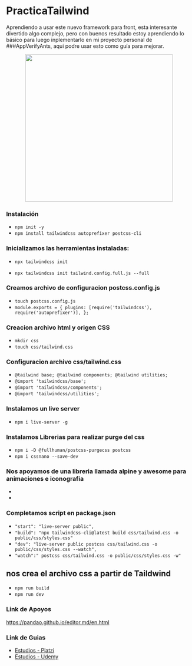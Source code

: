 # PracticaTailwind
Aprendiendo a usar este nuevo framework para front, esta interesante divertido algo complejo, pero 
con buenos resultado estoy aprendiendo lo básico para luego inplementarlo en mi proyecto personal de ###AppVerifyAnts, aqui podre usar 
esto como guía para mejorar. 

<p align="center"><img src="https://www.atsistemas.com/dam/jcr:20b575da-1767-43dc-b18f-4f2a9f722877/1375-775-tailwind-css.png" width="400"> </p>

### Instalación 

- `npm init -y`
- `npm install tailwindcss autoprefixer postcss-cli`

### Inicializamos las herramientas instaladas:

<!-- Genera archivo configuracion vacio de nombre tailwind.config.js -->

- `npx tailwindcss init`
<!-- Genera archivo configuracion completo -->
- `npx tailwindcss init tailwind.config.full.js --full`

<!-- Plugin recomendado para VSCode: Tailwind CSS IntelliSense -->

### Creamos archivo de configuracion postcss.config.js

<!-- Instrucciones archivo postcss.config.js: -->

- `touch postcss.config.js`
- `module.exports = { plugins: [require('tailwindcss'), require('autoprefixer')], };`

### Creacion archivo html y origen CSS

- `mkdir css`
- `touch css/tailwind.css`

### Configuracion archivo css/tailwind.css

- `@tailwind base; @tailwind components; @tailwind utilities;`
- `@import 'tailwindcss/base';`
- `@import 'tailwindcss/components';`
- `@import 'tailwindcss/utilities';` 

### Instalamos un live server  
- `npm i live-server -g `

### Instalamos Librerias para realizar purge del css 
- `npm i -D @fullhuman/postcss-purgecss postcss`
- `npm i cssnano --save-dev`

### Nos apoyamos de una libreria llamada alpine y awesome para animaciones e iconografia 
- <script src="https://cdn.jsdelivr.net/gh/alpinejs/alpine@v2.x.x/dist/alpine.min.js" defer></script>
-  <link
      rel="stylesheet"
      href="https://cdnjs.cloudflare.com/ajax/libs/font-awesome/5.15.1/css/all.min.css"
    />

### Completamos script en package.json

- `"start": "live-server public",`
- `"build": "npx tailwindcss-cli@latest build css/tailwind.css -o public/css/styles.css" `
- `"dev": "live-server public postcss css/tailwind.css -o public/css/styles.css --watch",`
- `"watch":" postcss css/tailwind.css -o public/css/styles.css -w"`



<!-- Ejecutar para compilar -->
## nos crea el archivo css a partir de Taildwind

- `npm run build `
- `npm run dev`

### Link de Apoyos  
https://pandao.github.io/editor.md/en.html

### Link de Guias 
- [Estudios - Platzi](https://platzi.com/p/LEONARDCUENCA/)
- [Estudios - Udemy](https://www.udemy.com/user/leonard-cuenca-roa/)

